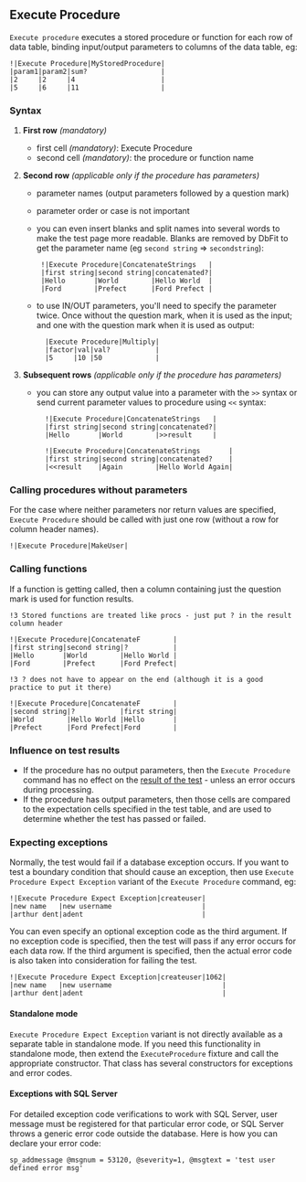 ## Execute Procedure

`Execute procedure` executes a stored procedure or function for each row of data table, binding input/output parameters to columns of the data table, eg:

    !|Execute Procedure|MyStoredProcedure|
    |param1|param2|sum?                  |
    |2     |2     |4                     |
    |5     |6     |11                    |

### Syntax

1. **First row** *(mandatory)*

    * first cell *(mandatory)*: Execute Procedure
    * second cell *(mandatory)*: the procedure or function name

2. **Second row** *(applicable only if the procedure has parameters)*

     * parameter names (output parameters followed by a question mark)
     * parameter order or case is not important
     * you can even insert blanks and split names into several words to make the test page more readable. Blanks are removed by DbFit to get the parameter name (eg `second string` => `secondstring`):

            !|Execute Procedure|ConcatenateStrings   |
            |first string|second string|concatenated?|
            |Hello       |World        |Hello World  |
            |Ford        |Prefect      |Ford Prefect |

    * to use IN/OUT parameters, you'll need to specify the parameter twice. Once without the question mark, when it is used as the input; and one with the question mark when it is used as output:

            |Execute Procedure|Multiply|
            |factor|val|val?           |
            |5     |10 |50             |

3. **Subsequent rows** *(applicable only if the procedure has parameters)*

    * you can store any output value into a parameter with the `>>` syntax or send current parameter values to procedure using `<<` syntax:

            !|Execute Procedure|ConcatenateStrings   |
            |first string|second string|concatenated?|
            |Hello       |World        |>>result     |
            
            !|Execute Procedure|ConcatenateStrings       |
            |first string|second string|concatenated?    |
            |<<result    |Again        |Hello World Again|

### Calling procedures without parameters

For the case where neither parameters nor return values are specified, `Execute Procedure` should be called with just one row (without a row for column header names).

    !|Execute Procedure|MakeUser|

### Calling functions

If a function is getting called, then a column containing just the question mark is used for function results.

    !3 Stored functions are treated like procs - just put ? in the result column header

    !|Execute Procedure|ConcatenateF        |
    |first string|second string|?           |
    |Hello       |World        |Hello World |
    |Ford        |Prefect      |Ford Prefect|

    !3 ? does not have to appear on the end (although it is a good practice to put it there)

    !|Execute Procedure|ConcatenateF        |
    |second string|?           |first string|
    |World        |Hello World |Hello       |
    |Prefect      |Ford Prefect|Ford        |

### Influence on test results

* If the procedure has no output parameters, then the `Execute Procedure` command has no effect on the [result of the test](/dbfit/docs/test-framework.html#test-results-and-cell-outcomes) - unless an error occurs during processing.
* If the procedure has output parameters, then those cells are compared to the expectation cells specified in the test table, and are used to determine whether the test has passed or failed.

### Expecting exceptions

Normally, the test would fail if a database exception occurs. If you want to test a boundary condition that should cause an exception, then use `Execute Procedure Expect Exception` variant of the `Execute Procedure` command, eg:

    !|Execute Procedure Expect Exception|createuser|
    |new name   |new username                      |
    |arthur dent|adent                             |

You can even specify an optional exception code as the third argument. If no exception code is specified, then the test will pass if any error occurs for each data row. If the third argument is specified, then the actual error code is also taken into consideration for failing the test.

    !|Execute Procedure Expect Exception|createuser|1062|
    |new name   |new username                           |
    |arthur dent|adent                                  |

#### Standalone mode

 `Execute Procedure Expect Exception` variant is not directly available as a separate table in standalone mode. If you need this functionality in standalone mode, then extend the `ExecuteProcedure` fixture and call the appropriate constructor. That class has several constructors for exceptions and error codes.

#### Exceptions with SQL Server

For detailed exception code verifications to work with SQL Server, user message must be registered for that particular error code, or SQL Server throws a generic error code outside the database. Here is how you can declare your error code:

    sp_addmessage @msgnum = 53120, @severity=1, @msgtext = 'test user defined error msg' 

